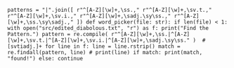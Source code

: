 `
patterns = "|".join([
    r"^[A-Z][\w]+,\ss.,"
    r"^[A-Z][\w]+,\sv.t.,"
    r"^[A-Z][\w]+,\sv.i.,"
    r"^[A-Z][\w]+,\sadj.\sy\ss.,"
    r"^[A-Z][\w]+,\ss.\sy\sadj.,"
])
def word_picker(file: str):
    if len(file) < 1:
        with open("src/edited_diabolous.txt", "r") as f:
            print("Find the Pattern.")
            pattern = re.compile(
                r"^[A-Z][\w]+,\ss.|^[A-Z][\w]+,\sv.t.|^[A-Z][\w]+,\sv.i.|^[A-Z][\w]+,\sadj.\sy\ss."
            )  # [svtiadj.]+
            for line in f:
                line = line.rstrip()
                match = re.findall(pattern, line)
                # print(line)
                if match:
                    print(match, "found!")
                else:
                    continue
`

